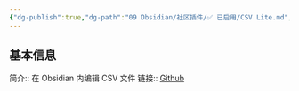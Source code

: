 ```yaml
---
{"dg-publish":true,"dg-path":"09 Obsidian/社区插件/✅ 已启用/CSV Lite.md","permalink":"/09 Obsidian/社区插件/✅ 已启用/CSV Lite/","created":"2025-07-31","updated":"2025-07-31"}
---
```



## 基本信息

简介:: 在 Obsidian 内编辑 CSV 文件
链接:: [Github](https://github.com/LIUBINfighter/csv-lite)